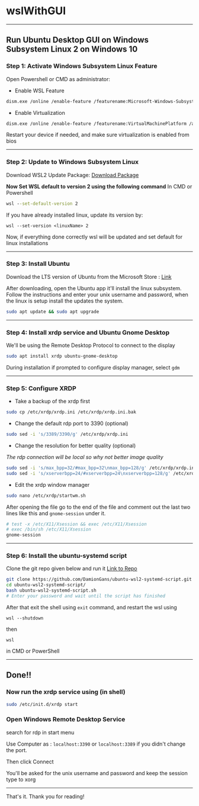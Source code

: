 # wslWithGUI
---
Run Ubuntu Desktop GUI on Windows Subsystem Linux 2 on Windows 10
---
### Step 1: Activate Windows Subsystem Linux Feature
Open Powershell or CMD as administrator:
- Enable WSL Feature
```sh
dism.exe /online /enable-feature /featurename:Microsoft-Windows-Subsystem-Linux /all /norestart
```
- Enable Virtualization
```sh
dism.exe /online /enable-feature /featurename:VirtualMachinePlatform /all /norestart
```
Restart your device if needed, and make sure virtualization is enabled from bios

---
### Step 2: Update to Windows Subsystem Linux
Download WSL2 Update Package: [Download Package](https://wslstorestorage.blob.core.windows.net/wslblob/wsl_update_x64.msi)

**Now Set WSL default to version 2 using the following command**
In CMD or Powershell
```cmd
wsl --set-default-version 2
```

If you have already installed linux, update its version by:
```
wsl --set-version <linuxName> 2
```

Now, if everything done correctly wsl will be updated and set default for linux installations

---
### Step 3: Install Ubuntu
Download the LTS version of Ubuntu from the Microsoft Store : [Link](https://www.microsoft.com/store/productId/9N6SVWS3RX71)

After downloading, open the Ubuntu app it'll install the linux subsystem.
Follow the instructions and enter your unix username and password, when the linux is setup install the updates the system.
```sh
sudo apt update && sudo apt upgrade
```
---
### Step 4: Install xrdp service and Ubuntu Gnome Desktop
We'll be using the Remote Desktop Protocol to connect to the display

```sh
sudo apt install xrdp ubuntu-gnome-desktop
```
During installation if prompted to configure display manager, select ```gdm```

---
### Step 5: Configure XRDP
- Take a backup of the xrdp first
```sh
sudo cp /etc/xrdp/xrdp.ini /etc/xrdp/xrdp.ini.bak
```
- Change the default rdp port to 3390 (optional)
```sh
sudo sed -i 's/3389/3390/g' /etc/xrdp/xrdp.ini
```
- Change the resolution for better quality (optional)

*The rdp connection will be local so why not better image quality*
```sh
sudo sed -i 's/max_bpp=32/#max_bpp=32\nmax_bpp=128/g' /etc/xrdp/xrdp.ini
sudo sed -i 's/xserverbpp=24/#xserverbpp=24\nxserverbpp=128/g' /etc/xrdp/xrdp.ini
```
- Edit the xrdp window manager
```sh
sudo nano /etc/xrdp/startwm.sh
```
After opening the file go to the end of the file and comment out the last two lines like this and
```gnome-session``` under it.
```sh
# test -x /etc/X11/Xsession && exec /etc/X11/Xsession
# exec /bin/sh /etc/X11/Xsession
gnome-session
```
---
### Step 6: Install the ubuntu-systemd script 
Clone the git repo given below and run it [Link to Repo](https://github.com/DamionGans/ubuntu-wsl2-systemd-script.git)
```sh
git clone https://github.com/DamionGans/ubuntu-wsl2-systemd-script.git
cd ubuntu-wsl2-systemd-script/
bash ubuntu-wsl2-systemd-script.sh
# Enter your password and wait until the script has finished
```
After that exit the shell using ```exit``` command, 
and restart the wsl using  
```
wsl --shutdown
```
then
```
wsl
```
in CMD or PowerShell

---
## Done!!
### Now run the xrdp service using (in shell)
```sh
sudo /etc/init.d/xrdp start
```
### Open Windows Remote Desktop Service
search for rdp in start menu

Use Computer as : ```localhost:3390``` or ```localhost:3389``` if you didn't change the port.

Then click Connect

You'll be asked for the unix username and password and keep the session type to xorg

---
That's it.
Thank you for reading!
